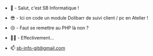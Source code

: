 - 👋 -  Salut, c'est SB Informatique ! 
- 😎 -  Ici on code un module Dolibarr de suivi client / pc en Atelier !
- 😒 -  Faut se remettre au PHP là non ?
- 🐱‍👤 -  Effectivement...

- 📫 sb-info-git@gmail.com 

<!---
SB-INFO-37/SB-INFO-37 is a ✨ special ✨ repository because its `README.md` (this file) appears on your GitHub profile.
You can click the Preview link to take a look at your changes.
--->
